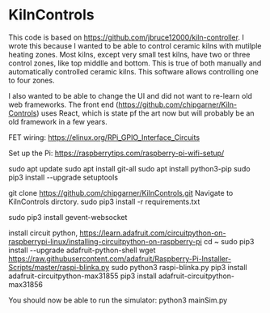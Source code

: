 # KilnControls
This code is based on https://github.com/jbruce12000/kiln-controller.
I wrote this because I wanted to be able to control ceramic kilns with mutilple heating zones. Most kilns, except very small test kilns, have two or three control zones, like top middlle and bottom. This is true of both manually and automatically controlled ceramic kilns. This software allows controlling one to four zones.

I also wanted to be able to change the UI and did not want to re-learn old web frameworks. The front end (https://github.com/chipgarner/Kiln-Controls) uses React, which is state pf the art now but will probably be an old framework in a few years.


FET wiring: https://elinux.org/RPi_GPIO_Interface_Circuits

Set up the Pi: https://raspberrytips.com/raspberry-pi-wifi-setup/

sudo apt update
sudo apt install git-all
sudo apt install python3-pip
sudo pip3 install --upgrade setuptools

git clone https://github.com/chipgarner/KilnControls.git
Navigate to KilnControls dirctory.
sudo pip3 install -r requirements.txt

sudo pip3 install gevent-websocket

install circuit python, https://learn.adafruit.com/circuitpython-on-raspberrypi-linux/installing-circuitpython-on-raspberry-pi
cd ~
sudo pip3 install --upgrade adafruit-python-shell
wget https://raw.githubusercontent.com/adafruit/Raspberry-Pi-Installer-Scripts/master/raspi-blinka.py
sudo python3 raspi-blinka.py
pip3 install adafruit-circuitpython-max31855
pip3 install adafruit-circuitpython-max31856

You should now be able to run the simulator:
python3 mainSim.py
